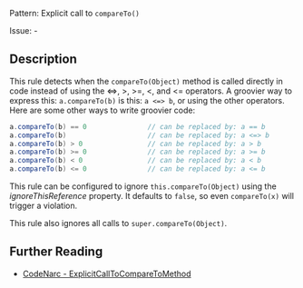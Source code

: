 Pattern: Explicit call to `compareTo()`

Issue: -

## Description

This rule detects when the `compareTo(Object)` method is called directly in code instead of using the &lt;=&gt;, &gt;, &gt;=, &lt;, and &lt;= operators. A groovier way to express this: `a.compareTo(b)` is this: `a <=> b`, or using the other operators. Here are some other ways to write groovier code:

``` groovy
a.compareTo(b) == 0               // can be replaced by: a == b
a.compareTo(b)                    // can be replaced by: a <=> b
a.compareTo(b) > 0                // can be replaced by: a > b
a.compareTo(b) >= 0               // can be replaced by: a >= b
a.compareTo(b) < 0                // can be replaced by: a < b
a.compareTo(b) <= 0               // can be replaced by: a <= b
```

This rule can be configured to ignore `this.compareTo(Object)` using the *ignoreThisReference* property. It defaults to `false`, so even `compareTo(x)` will trigger a violation.

This rule also ignores all calls to `super.compareTo(Object)`.

## Further Reading

* [CodeNarc - ExplicitCallToCompareToMethod](http://codenarc.sourceforge.net/codenarc-rules-groovyism.html#ExplicitCallToCompareToMethod)
